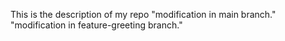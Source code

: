 This is the description of my repo
"modification in main branch."
"modification in feature-greeting branch."
